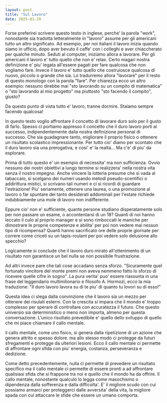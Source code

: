 ```yaml
---
layout: post
title: "Sul Lavoro"
date: 2025-01-29
---
```

Forse preferirei scrivere questo testo in inglese, perche' la parola "work", nonostante sia tradotta letteralmente in "lavoro" assume per gli americani tutto un altro significato. 
Ad esempio, per noi italiani il lavoro inizia quando siamo in ufficio, dopo aver bevuto il caffe' con i colleghi e aver chiaccherato per qualche minuto. Seduti al computer, iniziamo allora a lavorare. Per gli americani il lavoro e' tutto quello che non e' relax. Certo magari nostra definizione e' piu' legata all'essere pagati per fare qualcosa che non vogliamo fare. 
Invece il lavoro e' tutto quello che costruiosce qualcosa di nuovo, piccolo o grande che sia. Lo tradurremo allora "lavorare" per il resto di questo monologo con la parola "fare". Per chiarezza ecco un altro esempio: nessuno direbbe mai "sto lavorando su un compito di matematica" o "sto lavorando al mio progetto" ma piuttosto "sto facendo il compito", giusto?

Da questo punto di vista tutto e' lavoro, tranne dormire. Staiamo sempre facendo qualcosa! 

In questo testo voglio affrontare il concetto di lavorare duro solo per il gusto di farlo. Spesso ci portiamo appresso il concetto che il duro lavoro porti al successo, indipendentemente dalla nostra definizione personal di successo. Che sia guadagnare tanto, migliorare il proprio fisico o ottenere un risultato scolastico impressionante. Per tutto cio' diamo per scontato che il duro lavoro sia una prerogativa, e cosi' e' la realta... Ma c'e' di piu' da esplorare. 

Prima di tutto questo e' un esempio di necessita' ma non sufficienza. Ovvio nessuno dei nostri obiettivi a lungo termine si realizzera' nella nostra vita senza il nostro impegno. Anche vincere la lotteria presume che si vada al tabaccaio, si scelgano dei numeri usando metodi pseudo-scentifici o addirittura mistici, si scrivano tali numeri e ci si ricordi di guardare l'estrazione! Piu' seriamente, ottenere una laurea, o una promozione al lavoro o far spuntare dei tanto desiderati addominali per l'estate richiede indubbiamente una mole di lavoro non indifferente.

Eppure cio' non e' sufficiente, quante persone studiano disperatamente solo per non passare un esame, o accontentarsi di un 18? Quanti di noi hanno leccato il culo al proprio manager e si sono rimboccati le maniche per dimostrare le proprie competenze e abilita' per poi non vedere mai nessun tipo di ricompensa? Quanti hanno sacrificato ore delle proprie giornate per correre come criceti su un tapis-roulant per poi vedere solo delusione allo specchio?

Logicamente si conclude che il lavoro duro mirato all'ottenimento di un risultato non garantisce un bel nulla se non possibile frustrazione. 

Ad altri invece pare che tali cose accadano senza sforzo. "Sicuramente quel fortunato vincitore del monte premi non aveva nemmeno fatto lo sforzo di ricevere quelle cifre in sogno". La pura verita' puo' essere riassunta in una frase del leggendario multimilionario e filosofo A. Hormozi, ecco la mia traduzione: "Il duro lavoro lavora su di te piu' di quanto tu lovori su di esso!" 

Questa idea ci slega dalla convinzione che il lavoro sia un mezzo per ottenere dei risulati esterni. Con la crescita si impara che il mondo e' troppo complesso per sperare di controllare con accuratezza il futuro. Che questo universio sia deterministico o meno non importa, almeno per questa conversazione. L'unico risultato prevedibile e' quello dello sviluppo di quello che mi piace chiamare il callo mentale. 

il callo mentale, come uno fisico, si genera dalla ripetizione di un azione che genera attrito e spesso dolore. ma allo stesso modo ci protegge da futuri sfregamenti e protegge da ulteriori lesioni. Ecco il callo mentale ci permette di affrontare ogni sfida con piu' energia, costanza, perseveranza e dedizione. 

Come detto precedentemente, nulla ci permette di prevedere un risultato specifico ma il callo mentale ci permette di essere pronti a ad affrontare qualisiasi sfida che si frappone tra noi e quello che il mondo ha da offrire. Il callo mentale, nonostante qualculo lo legga come masochismo o dipendenza dalla sofferenza e dalla difficolta'. E' il migliore scudo con cui possiamo armarci per proteggerci dalle avversita' della vita, la migliore spada con cui attaccare le sfide che essere un umano comporta. 



